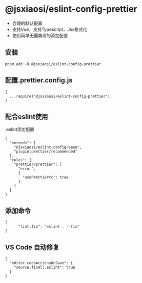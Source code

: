 # @jsxiaosi/eslint-config-prettier

- 合理的默认配置
- 支持Vue，支持Typescript，Jsx格式化
- 使用简单无需繁琐的添加配置

## 安装

```base
pnpm add -D @jsxiaosi/eslint-config-prettier
```

## 配置.prettier.config.js

```base
{
  ...require('@jsxiaosi/eslint-config-prettier'),
}
```

## 配合eslint使用

.eslint添加配置

```base
{
  "extends": [
    "@jsxiaosi/eslint-config-base",
    "plugin:prettier/recommended"
  ],
  "rules": {
    "prettier/prettier": [
      "error",
      {
        "usePrettierrc": true
      }
    ]
  }
}
```

## 添加命令

```base
{
      "lint:fix": "eslint . --fix"
}
```

## VS Code 自动修复

```base
{
  "editor.codeActionsOnSave": {
    "source.fixAll.eslint": true
  }
}

```
